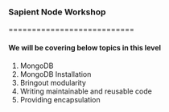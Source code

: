 <h3>Sapient Node Workshop</h3>
===========================
<h4>We will be covering below topics in this level</h4>
<ol>
<li>MongoDB</li>
<li>MongoDB Installation</li>
<li>Bringout modularity</li>
<li>Writing maintainable and reusable code</li>
<li>Providing encapsulation</li>
</ol>
  
